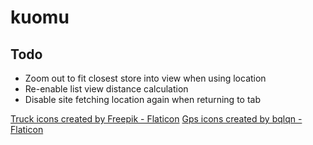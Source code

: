 # kuomu

## Todo

- Zoom out to fit closest store into view when using location
- Re-enable list view distance calculation
- Disable site fetching location again when returning to tab

<a href="https://www.flaticon.com/free-icons/truck" title="truck icons">Truck icons created by Freepik - Flaticon</a>
<a href="https://www.flaticon.com/free-icons/gps" title="gps icons">Gps icons created by bqlqn - Flaticon</a>
